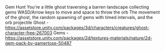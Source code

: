Gem Hunt
You're a little ghost traversing a barren landscape collecting gems
WASD/Arrow keys to move and space to throw the orb
The movement of the ghost, the random spawning of gems with timed intervals, and the orb projectile
Ghost - https://assetstore.unity.com/packages/3d/characters/creatures/ghost-character-free-267003
Gems - https://assetstore.unity.com/packages/2d/textures-materials/nature/2d-gem-pack-by-gamertose-50487
